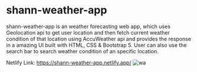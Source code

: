 # shann-weather-app
shann-weather-app is an weather forecasting web app, which uses Geolocation api to get user location and then fetch current weather condition of that location using AccuWeather api and provides the response in a amazing UI built with HTML, CSS & Bootstrap 5. User can also use the search bar to search weather condition of an specific location.

Netlify Link: https://shann-weather-app.netlify.app/
![wa](https://user-images.githubusercontent.com/93083000/156915771-94b07b49-1cff-44b1-ae85-201cdef833d2.gif)

